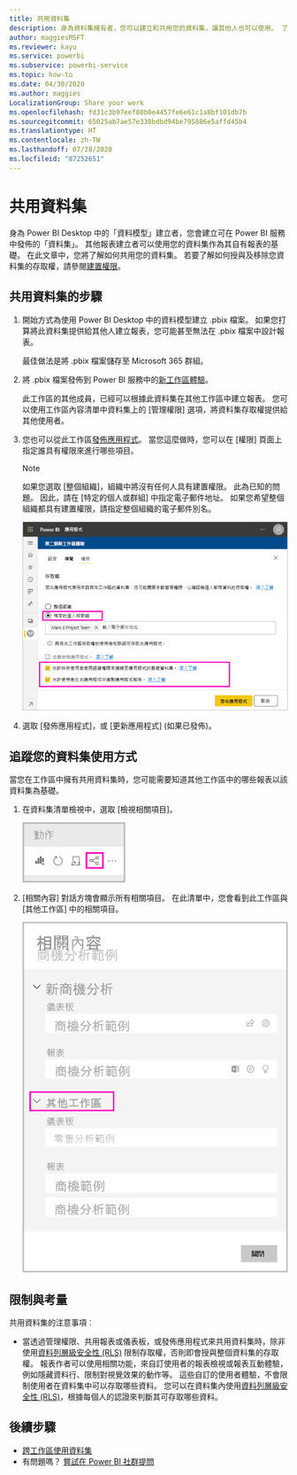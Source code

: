 ```yaml
---
title: 共用資料集
description: 身為資料集擁有者，您可以建立和共用您的資料集，讓其他人也可以使用。 了解如何共用它們。
author: maggiesMSFT
ms.reviewer: kayu
ms.service: powerbi
ms.subservice: powerbi-service
ms.topic: how-to
ms.date: 04/30/2020
ms.author: maggies
LocalizationGroup: Share your work
ms.openlocfilehash: fd31c3b97eef80b0e4457fe6e61c1a8bf101db7b
ms.sourcegitcommit: 65025ab7ae57e338bdbd94be795886e5affd45b4
ms.translationtype: HT
ms.contentlocale: zh-TW
ms.lasthandoff: 07/28/2020
ms.locfileid: "87252651"
---
```

# <a name="share-a-dataset"></a>共用資料集

身為 Power BI Desktop 中的「資料模型」建立者，您會建立可在 Power BI 服務中發佈的「資料集」。 其他報表建立者可以使用您的資料集作為其自有報表的基礎。 在此文章中，您將了解如何共用您的資料集。 若要了解如何授與及移除您資料集的存取權，請參閱[建置權限](service-datasets-build-permissions.md)。

## <a name="steps-to-sharing-your-dataset"></a>共用資料集的步驟

1. 開始方式為使用 Power BI Desktop 中的資料模型建立 .pbix 檔案。 如果您打算將此資料集提供給其他人建立報表，您可能甚至無法在 .pbix 檔案中設計報表。

    最佳做法是將 .pbix 檔案儲存至 Microsoft 365 群組。

1. 將 .pbix 檔案發佈到 Power BI 服務中的[新工作區體驗](../collaborate-share/service-create-the-new-workspaces.md)。
    
    此工作區的其他成員，已經可以根據此資料集在其他工作區中建立報表。 您可以使用工作區內容清單中資料集上的 [管理權限] 選項，將資料集存取權提供給其他使用者。 

1. 您也可以從此工作區[發佈應用程式](../collaborate-share/service-create-distribute-apps.md)。 當您這麼做時，您可以在 [權限] 頁面上指定誰具有權限來進行哪些項目。

    > [!NOTE]
    > 如果您選取 [整個組織]，組織中將沒有任何人具有建置權限。 此為已知的問題。 因此，請在 [特定的個人或群組] 中指定電子郵件地址。  如果您希望整個組織都具有建置權限，請指定整個組織的電子郵件別名。

    ![設定應用程式權限](media/service-datasets-build-permissions/power-bi-dataset-app-permission-new-look.png)

1. 選取 [發佈應用程式]，或 [更新應用程式] (如果已發佈)。

## <a name="track-your-dataset-usage"></a>追蹤您的資料集使用方式

當您在工作區中擁有共用資料集時，您可能需要知道其他工作區中的哪些報表以該資料集為基礎。

1. 在資料集清單檢視中，選取 [檢視相關項目]。

    ![檢視相關項目圖示](media/service-datasets-build-permissions/power-bi-dataset-view-related-to-dataset.png)

1. [相關內容] 對話方塊會顯示所有相關項目。 在此清單中，您會看到此工作區與 [其他工作區] 中的相關項目。
 
    ![[相關內容] 對話方塊](media/service-datasets-build-permissions/power-bi-dataset-related-workspaces.png)

## <a name="limitations-and-considerations"></a>限制與考量
共用資料集的注意事項︰

* 當透過管理權限、共用報表或儀表板，或發佈應用程式來共用資料集時，除非使用[資料列層級安全性 (RLS)](../admin/service-admin-rls.md) 限制存取權，否則即會授與整個資料集的存取權。 報表作者可以使用相關功能，來自訂使用者的報表檢視或報表互動體驗，例如隱藏資料行、限制對視覺效果的動作等。 這些自訂的使用者體驗，不會限制使用者在資料集中可以存取哪些資料。 您可以在資料集內使用[資料列層級安全性 (RLS)](../admin/service-admin-rls.md)，根據每個人的認證來判斷其可存取哪些資料。

## <a name="next-steps"></a>後續步驟

- [跨工作區使用資料集](service-datasets-across-workspaces.md)
- 有問題嗎？ [嘗試在 Power BI 社群提問](https://community.powerbi.com/)
